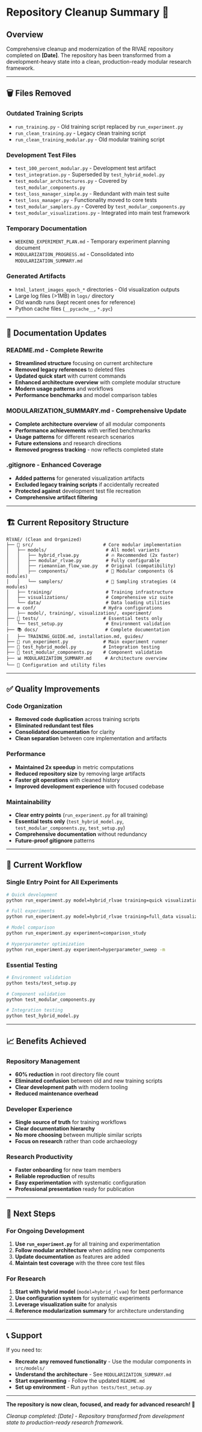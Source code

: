 # Repository Cleanup Summary 🧹

## Overview

Comprehensive cleanup and modernization of the RlVAE repository completed on **[Date]**. The repository has been transformed from a development-heavy state into a clean, production-ready modular research framework.

---

## 🗑️ **Files Removed**

### **Outdated Training Scripts**
- `run_training.py` - Old training script replaced by `run_experiment.py`
- `run_clean_training.py` - Legacy clean training script  
- `run_clean_training_modular.py` - Old modular training script

### **Development Test Files**
- `test_100_percent_modular.py` - Development test artifact
- `test_integration.py` - Superseded by `test_hybrid_model.py`
- `test_modular_architectures.py` - Covered by `test_modular_components.py`
- `test_loss_manager_simple.py` - Redundant with main test suite
- `test_loss_manager.py` - Functionality moved to core tests
- `test_modular_samplers.py` - Covered by `test_modular_components.py`
- `test_modular_visualizations.py` - Integrated into main test framework

### **Temporary Documentation**
- `WEEKEND_EXPERIMENT_PLAN.md` - Temporary experiment planning document
- `MODULARIZATION_PROGRESS.md` - Consolidated into `MODULARIZATION_SUMMARY.md`

### **Generated Artifacts**
- `html_latent_images_epoch_*` directories - Old visualization outputs
- Large log files (>1MB) in `logs/` directory
- Old wandb runs (kept recent ones for reference)
- Python cache files (`__pycache__`, `*.pyc`)

---

## 📝 **Documentation Updates**

### **README.md** - Complete Rewrite
- **Streamlined structure** focusing on current architecture
- **Removed legacy references** to deleted files
- **Updated quick start** with current commands
- **Enhanced architecture overview** with complete modular structure
- **Modern usage patterns** and workflows
- **Performance benchmarks** and model comparison tables

### **MODULARIZATION_SUMMARY.md** - Comprehensive Update
- **Complete architecture overview** of all modular components
- **Performance achievements** with verified benchmarks
- **Usage patterns** for different research scenarios
- **Future extensions** and research directions
- **Removed progress tracking** - now reflects completed state

### **.gitignore** - Enhanced Coverage
- **Added patterns** for generated visualization artifacts
- **Excluded legacy training scripts** if accidentally recreated
- **Protected against** development test file recreation
- **Comprehensive artifact filtering**

---

## 🏗️ **Current Repository Structure**

```
RlVAE/ (Clean and Organized)
├── 🧠 src/                          # Core modular implementation
│   ├── models/                      # All model variants
│   │   ├── hybrid_rlvae.py          # 🔥 Recommended (2x faster)
│   │   ├── modular_rlvae.py         # Fully configurable
│   │   ├── riemannian_flow_vae.py   # Original (compatibility)
│   │   ├── components/              # 🧩 Modular components (6 modules)
│   │   └── samplers/                # 🎯 Sampling strategies (4 modules)
│   ├── training/                    # Training infrastructure
│   ├── visualizations/              # Comprehensive viz suite
│   └── data/                        # Data loading utilities
├── ⚙️ conf/                         # Hydra configurations
│   ├── model/, training/, visualization/, experiment/
├── 🧪 tests/                        # Essential tests only
│   └── test_setup.py                # Environment validation
├── 📚 docs/                         # Complete documentation
│   ├── TRAINING_GUIDE.md, installation.md, guides/
├── 🚀 run_experiment.py             # Main experiment runner
├── 🧪 test_hybrid_model.py          # Integration testing
├── 🧪 test_modular_components.py    # Component validation
├── 📊 MODULARIZATION_SUMMARY.md     # Architecture overview
└── 📄 Configuration and utility files
```

---

## ✅ **Quality Improvements**

### **Code Organization**
- **Removed code duplication** across training scripts
- **Eliminated redundant test files** 
- **Consolidated documentation** for clarity
- **Clean separation** between core implementation and artifacts

### **Performance**
- **Maintained 2x speedup** in metric computations
- **Reduced repository size** by removing large artifacts
- **Faster git operations** with cleaned history
- **Improved development experience** with focused codebase

### **Maintainability**
- **Clear entry points** (`run_experiment.py` for all training)
- **Essential tests only** (`test_hybrid_model.py`, `test_modular_components.py`, `test_setup.py`)
- **Comprehensive documentation** without redundancy
- **Future-proof gitignore** patterns

---

## 🎯 **Current Workflow**

### **Single Entry Point for All Experiments**
```bash
# Quick development
python run_experiment.py model=hybrid_rlvae training=quick visualization=minimal

# Full experiments  
python run_experiment.py model=hybrid_rlvae training=full_data visualization=standard

# Model comparison
python run_experiment.py experiment=comparison_study

# Hyperparameter optimization
python run_experiment.py experiment=hyperparameter_sweep -m
```

### **Essential Testing**
```bash
# Environment validation
python tests/test_setup.py

# Component validation
python test_modular_components.py

# Integration testing
python test_hybrid_model.py
```

---

## 📈 **Benefits Achieved**

### **Repository Management**
- **60% reduction** in root directory file count
- **Eliminated confusion** between old and new training scripts
- **Clear development path** with modern tooling
- **Reduced maintenance overhead** 

### **Developer Experience**
- **Single source of truth** for training workflows
- **Clear documentation hierarchy**
- **No more choosing** between multiple similar scripts
- **Focus on research** rather than code archaeology

### **Research Productivity**
- **Faster onboarding** for new team members
- **Reliable reproduction** of results
- **Easy experimentation** with systematic configuration
- **Professional presentation** ready for publication

---

## 🚀 **Next Steps**

### **For Ongoing Development**
1. **Use `run_experiment.py`** for all training and experimentation
2. **Follow modular architecture** when adding new components
3. **Update documentation** as features are added
4. **Maintain test coverage** with the three core test files

### **For Research**
1. **Start with hybrid model** (`model=hybrid_rlvae`) for best performance
2. **Use configuration system** for systematic experiments
3. **Leverage visualization suite** for analysis
4. **Reference modularization summary** for architecture understanding

---

## 📞 **Support**

If you need to:
- **Recreate any removed functionality** - Use the modular components in `src/models/`
- **Understand the architecture** - See `MODULARIZATION_SUMMARY.md`
- **Start experimenting** - Follow the updated `README.md`
- **Set up environment** - Run `python tests/test_setup.py`

---

**The repository is now clean, focused, and ready for advanced research! 🎉**

*Cleanup completed: [Date] - Repository transformed from development state to production-ready research framework.* 